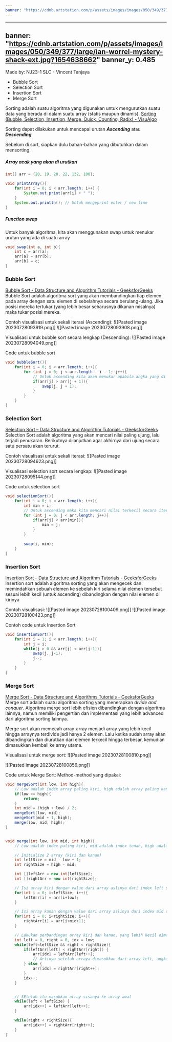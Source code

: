 ```yaml
---
banner: "https://cdnb.artstation.com/p/assets/images/images/050/349/377/large/ian-worrel-mystery-shack-ext.jpg?1654638662"
---
```

---
banner: "https://cdnb.artstation.com/p/assets/images/images/050/349/377/large/ian-worrel-mystery-shack-ext.jpg?1654638662"
banner_y: 0.485
---

Made by: NJ23-1 SLC - Vincent Tanjaya
- Bubble Sort
- Selection Sort
- Insertion Sort
- Merge Sort

Sorting adalah suatu algoritma yang digunakan untuk mengurutkan suatu data yang berada di dalam suatu array (statis maupun dinamis).
[Sorting (Bubble, Selection, Insertion, Merge, Quick, Counting, Radix) - VisuAlgo](https://visualgo.net/en/sorting?slide=1)

Sorting dapat dilakukan untuk mencapai urutan ***Ascending*** atau ***Descending***


Sebelum di sort, siapkan dulu bahan-bahan yang dibutuhkan dalam mensorting.
##### Array acak yang akan di urutkan
``` java
int[] arr = {20, 19, 28, 22, 132, 100};

void printArray(){
	for(int i = 0; i < arr.length; i++) {
		System.out.print(arr[i] + " ");
	}
	System.out.println(); // Untuk mengeprint enter / new line 
}
```

##### Function swap
Untuk banyak algoritma, kita akan menggunakan swap untuk menukar urutan yang ada di suatu array
```java
void swap(int a, int b){
	int c = arr[a];
	arr[a] = arr[b];
	arr[b] = c;
}
```


### Bubble Sort
[Bubble Sort - Data Structure and Algorithm Tutorials - GeeksforGeeks](https://www.geeksforgeeks.org/bubble-sort/)
Bubble Sort adalah algoritma sort yang akan membandingkan tiap elemen pada array dengan satu elemen di sebelahnya secara berulang-ulang.
Jika posisi mereka tertukar (yang lebih besar seharusnya dikanan misalnya) maka tukar posisi mereka.

Contoh visualisasi untuk sekali iterasi (Ascending):
![[Pasted image 20230728093919.png]]
![[Pasted image 20230728093908.png]]

Visualisasi untuk bubble sort secara lengkap (Descending):
![[Pasted image 20230728094049.png]]

Code untuk bubble sort
```java
void bubbleSort(){
	for(int i = 0; i < arr.length; i++){
		for (int j = 0; j < arr.length - i - 1; j++){
			// Untuk ascending kita akan menukar apabila angka yang di kiri lebih besar dari angka di sebelah kanannya
			if(arr[j] > arr[j + 1]){
				swap(j, j + 1);
			}
		}
	}
}
```

### Selection Sort
[Selection Sort – Data Structure and Algorithm Tutorials - GeeksforGeeks](https://www.geeksforgeeks.org/selection-sort/#:~:text=Selection%20sort%20is%20a%20simple,sorted%20portion%20of%20the%20list.)
Selection Sort adalah algoritma yang akan mencari nilai paling ujung, lalu terjadi penukaran. Berikutnya dilanjutkan agar akhirnya dari ujung secara satu persatu akan terurut.

Contoh visualisasi untuk sekali iterasi:
![[Pasted image 20230728094623.png]]

Visualisasi selection sort secara lengkap:
![[Pasted image 20230728095144.png]]

Code untuk selection sort
```java
void selectionSort(){
	for(int i = 0; i < arr.length; i++){
		int min = i;
		// Untuk ascending maka kita mencari nilai terkecil secara iterasi
		for (int j = 0; j < arr.length; j++){
			if(arr[j] < arr[min]){
				min = j;
			}
		}
		
		swap(i, min);
	}
}
```

### Insertion Sort
[Insertion Sort - Data Structure and Algorithm Tutorials - GeeksforGeeks](https://www.geeksforgeeks.org/insertion-sort/)
Insertion sort adalah algoritma sorting yang akan mengecek dan memindahkan sebuah elemen ke sebelah kiri selama nilai elemen tersebut sesuai lebih kecil (untuk ascending) dibandingkan dengan nilai elemen di kirinya

Contoh visualisasi: 
![[Pasted image 20230728100409.png]]
![[Pasted image 20230728100423.png]]

Contoh code untuk Insertion Sort
```java
void insertionSort(){
	for(int i = 1; i < arr.length; i++){
		int j = i;
		while(j > 0 && arr[j] < arr[j-1]){
			swap(j, j-1);
			j--;
		}
	}
}
```

### Merge Sort
[Merge Sort - Data Structure and Algorithms Tutorials - GeeksforGeeks](https://www.geeksforgeeks.org/merge-sort/)
Merge sort adalah suatu algoritma sorting yang menerapkan *divide and conquer*. Algoritma merge sort lebih efisien dibandingkan dengan algoritma lainnya, namun memiliki pengertian dan implementasi yang lebih advanced dari algoritma sorting lainnya.

Merge sort akan memecah array-array menjadi array yang lebih kecil hingga arraynya terdivide jadi hanya 2 elemen. Lalu ketika sudah array akan dibandingkan dan diurutkan dari elemen terkecil hingga terbesar, kemudian dimasukkan kembali ke array utama.

Visualisasi untuk merge sort:
![[Pasted image 20230728100810.png]]

![[Pasted image 20230728100856.png]]

Code untuk Merge Sort:
Method-method yang dipakai:
``` java
void mergeSort(int low, int high){
	// Low adalah index array paling kiri, high adalah array paling kanan. Function mergesort digunakan untuk membagi array menjadi 2 secara rekursif
	if(low >= high){
		return;
	}
	int mid = (high + low) / 2;
	mergeSort(low, mid);
	mergeSort(mid + 1, high);
	merge(low, mid, high);
}


void merge(int low, int mid, int high){
	// Low adalah index paling kiri, mid adalah index tenah, high adalah index paling kanan. Merge digunakan untuk menggabungkan array yang terpisah menjadi array yang berurutan.

	// Initialize 2 array (kiri dan kanan)
	int leftSize = mid - low + 1;
	int rightSize = high - mid;

	int []leftArr = new int[leftSize];
	int []rightArr = new int[rightSize];

	// Isi array kiri dengan value dari array aslinya dari index left sampai mid
	for(int i = 0; i<leftSize; i++){
		leftArr[i] = arr[i+low];
	}

	// Isi array kanan dengan value dari array aslinya dari index mid sampai right
	for(int i = 0; i<rightSize; i++){
		rightArr[i] = arr[i+mid+1];
	}

	// Lakukan perbandingan array kiri dan kanan, yang lebih kecil dimasukkan kedalam array terlebih dahulu.
	int left = 0, right = 0, idx = low;
	while(left<leftSize && right < rightSize){
		if(leftArr[left] < rightArr[right]) {
			arr[idx] = leftArr[left++];
			// Artinya setelah arraya dimasukkan dari array left, angka untuk left akan ditambahkan 1
		} else {
			arr[idx] = rightArr[right++];
		}
		idx++;
	}


	// SEtelah itu masukkan array sisanya ke array awal
	while(left < leftSize) {
		arr[idx++] = leftArr[left++];
	}

	while(right < rightSize){
		arr[idx++] = rightArr[right++];
	}
}
```

